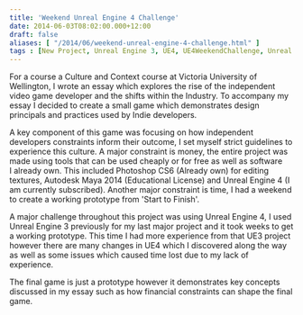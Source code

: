 ```yaml
---
title: 'Weekend Unreal Engine 4 Challenge'
date: 2014-06-03T08:02:00.000+12:00
draft: false
aliases: [ "/2014/06/weekend-unreal-engine-4-challenge.html" ]
tags : [New Project, Unreal Engine 3, UE4, UE4WeekendChallenge, Unreal Engine 4]
---
```


For a course a Culture and Context course at Victoria University of Wellington, I wrote an essay which explores the rise of the independent video game developer and the shifts within the Industry. To accompany my essay I decided to create a small game which demonstrates design principals and practices used by Indie developers.

  

A key component of this game was focusing on how independent developers constraints inform their outcome, I set myself strict guidelines to experience this culture. A major constraint is money, the entire project was made using tools that can be used cheaply or for free as well as software I already own. This included Photoshop CS6 (Already own) for editing textures, Autodesk Maya 2014 (Educational License) and Unreal Engine 4 (I am currently subscribed). Another major constraint is time, I had a weekend to create a working prototype from 'Start to Finish'.

  

A major challenge throughout this project was using Unreal Engine 4, I used Unreal Engine 3 previously for my last major project and it took weeks to get a working prototype. This time I had more experience from that UE3 project however there are many changes in UE4 which I discovered along the way as well as some issues which caused time lost due to my lack of experience.

  

The final game is just a prototype however it demonstrates key concepts discussed in my essay such as how financial constraints can shape the final game.
